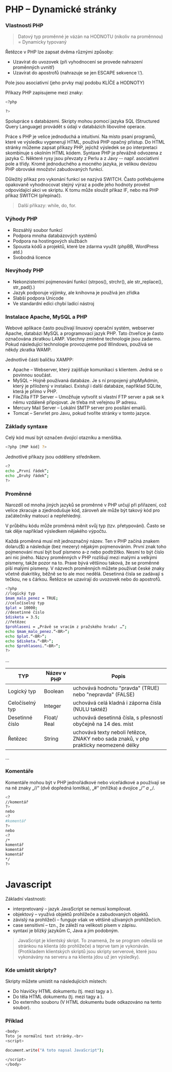 # PHP – Dynamické stránky


### Vlastnosti PHP

>Datový typ proměnné je vázán na HODNOTU (nikoliv na proměnnou) 
>= Dynamicky typovaný 

Řetězce v PHP lze zapsat dvěma různými způsoby:
  - Uzavírat do uvozovek (při vyhodnocení se provede nahrazení proměnných uvnitř)
  - Uzavírat do apostrofů (nahrazuje se jen ESCAPE sekvence \‘).

Pole jsou asociativní (jeho prvky mají podobu KLÍČE a HODNOTY)

Příkazy PHP zapisujeme mezi znaky: 
```sh	
<?php 

?> 
```

Spolupráce s databázemi. Skripty mohou pomocí jazyka SQL (Structured Query Language) provádět s údaji v databázích libovolné operace.

Práce s PHP je velice jednoduchá a intuitivní. Na místo psaní programů, které ve výsledku vygenerují HTML, používá PHP opačný přístup. Do HTML stránky můžeme zapsat příkazy PHP, jejichž výsledek se po interpretaci skombinuje s okolním HTML kódem.
Syntaxe PHP je převážně odvozena z jazyka C. Některé rysy jsou převzaty z Perlu a z Javy -- např. asociativní pole a třídy. Kromě jednoduchého a mocného jazyka, je velikou devizou PHP obrovské množství zabudovaných funkcí. 

Důležitý příkaz pro vykonání funkcí se nazývá SWITCH. Často potřebujeme opakovaně vyhodnocovat stejný výraz a podle jeho hodnoty provést odpovídající akci ve skriptu. K tomu může sloužit příkaz IF, nebo má PHP příkaz SWITCH (přepínač).

>Další příkazy: while, do, for.

### Výhody PHP

  - Rozsáhlý soubor funkcí
  - Podpora mnoha databázových systémů
  - Podpora na hostingových službách
  - Spousta kódů a projektů, které lze zdarma využít (phpBB, WordPress atd.)
  - Svobodná licence

### Nevýhody PHP

  - Nekonzistentní pojmenování funkcí (strpos(), strchr(), ale str_replace(), str_pad().)
  - Jazyk podporuje výjimky, ale knihovna je používá jen zřídka
  - Slabší podpora Unicode
  - Ve standardní edici chybí ladící nástroj

### Instalace Apache, MySQL a PHP

Webové aplikace často používají linuxový operační systém, webserver Apache, databázi MySQL a programovací jazyk PHP. Tato čtveřice je často označována zkratkou LAMP. Všechny zmíněné technologie jsou zadarmo. Pokud následující technologie provozujeme pod Windows, používá se někdy zkratka WAMP.

Jednotlivé části balíčku XAMPP:

  - Apache – Webserver, který zajišťuje komunikaci s klientem. Jedná se o povinnou součást.
  - MySQL – Hojně používaná databáze. Je s ní propojený phpMyAdmin, který je přiložený v instalaci. Existují i další databáze, například SQLite, která je přímo v PHP.
  - FileZilla FTP Server – Umožňuje vytvořit si vlastní FTP server a pak se k němu vzdáleně připojovat. Je třeba mít veřejnou IP adresu.
  - Mercury Mail Server – Lokální SMTP server pro posílání emailů.
  - Tomcat – Servrlet pro Javu, pokud tvoříte stránky v tomto jazyce.

### Základy syntaxe

Celý kód musí být označen dvojící otazníku a menšítka.
```sh
<?php [PHP kód] ?>
```

Jednotlivé příkazy jsou odděleny středníkem.
```sh
<?
echo „První řádek“;
echo „Druhý řádek“;
?>
```

### Proměnné

Narozdíl od mnoha jiných jazyků se proměnné v PHP určují při přiřazení, což velice zkracuje a zjednodušuje kód, zároveň ale může být takový kód pro začátečníky matoucí a nepřehledný.

V průběhu kódu může proměnná měnit svůj typ (tzv. přetypování). Často se tak děje například výsledkem nějakého výpočtu.

Každá proměnná musí mít jednoznačný název. Ten v PHP začíná znakem dolaru($) a následuje (bez mezery) nějakým pojmenováním. První znak toho pojmenování musí být buď písmeno a-z nebo podtržítko. Nesmí to být číslo ani nic jiného. Názvy proměnných v PHP rozlišují mezi malými a velkými písmeny, takže pozor na to. Praxe bývá většinou taková, že se proměnné píší malými písmeny. V názvech proměnných můžete používat české znaky včetně diakritiky, běžně se to ale moc nedělá. Desetinná čísla se zadávají s tečkou, ne s čárkou. Řetězce se uzavírají do uvozovek nebo do apostrofů.

```sh
<?php
//logický typ
$mam_malo_penez = TRUE;
//celočíselný typ
$plat = 10000;
//desetinné číslo
$disketa = 3.5;
//řetězec
$prohlaseni = „Právě se vracím z pražského hradu! …“;
echo $mam_malo_penez.“<BR>“;
echo $plat.“<BR>“;
echo $disketa.“<BR>“;
echo $prohlaseni.“<BR>“;
?> 
```
...

| TYP | Název v PHP  | Popis |
|---|---|---|
| Logický typ  | Boolean | uchovává hodnotu "pravda" (TRUE) nebo "nepravda" (FALSE)  |
| Celočíselný typ   | Integer   | uchovává celá kladná i záporna čísla (NULU taktéž)  |
| Desetinné číslo   | Float/ Real  | uchovává desetinná čísla, s přesností obyčejně na 14 des. míst   |
| Řetězec   | String   | uchovává texty neboli řetězce, ZNAKY nebo sada znaků, v php prakticky neomezené délky   |

... 
### Komentáře

Komentáře mohou být v PHP jednořádkové nebo víceřádkové a používají se na ně znaky „//“ (dvě dopředná lomítka), „#“ (mřížka) a dvojice „/*“ a „*/.

```sh
<?
//komentář
?>
nebo
<?
#komentář
?>
nebo
<?
/*
komentář
komentář
komentář
*/
?>
```

# Javascript

Základní vlastnosti:
- interpretovaný – jazyk JavaScript se nemusí kompilovat.
- objektový – využívá objektů prohlížeče a zabudovaných objektů.
- závislý na prohlížeči – funguje však ve většině užívaných prohlížečích.
- case sensitivní – tzn., že záleží na velikosti písem v zápisu.
- syntaxí je blízký jazykům C, Java a jim podobným.

>JavaScript je klientský skript. To znamená, že se program odesílá se stránkou na klienta (do prohlížeče) a teprve tam je vykonáván. (Protikladem klientských skriptů jsou skripty serverové, které jsou vykonávány na serveru a na klienta jdou už jen výsledky).

### Kde umístit skripty?

Skripty můžete umístit na následujících místech:

- Do hlavičky HTML dokumentu (tj. mezi tagy <head> a </head>).
- Do těla HTML dokumentu (tj. mezi tagy <body> a </body>).
- Do externího souboru (V HTML dokumentu bude odkazováno na tento soubor).

### Příklad
```sh
<body>
Toto je normální text stránky.<br>
<script>

document.write("A toto napsal JavaScript");

</script>
</body>
```

